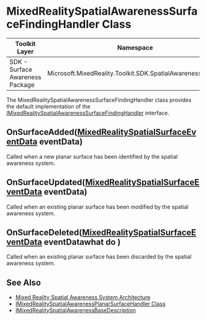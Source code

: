 # MixedRealitySpatialAwarenessSurfaceFindingHandler Class

| Toolkit Layer | Namespace |
| --- | --- |
| SDK - Surface Awareness Package | Microsoft.MixedReality.Toolkit.SDK.SpatialAwarenessSystem |

The MixedRealitySpatialAwarenessSurfaceFindingHandler class provides the default implementation of the [IMixedRealitySpatialAwarenessSurfaceFindingHandler](./IMixedRealitySpatialAwarenessSurfaceFindingHandler.md) interface.

## OnSurfaceAdded([MixedRealitySpatialSurfaceEventData](./MixedRealitySpatialSurfaceEventData.md) eventData)

Called when a new planar surface has been identified by the spatial awareness system.

## OnSurfaceUpdated([MixedRealitySpatialSurfaceEventData](./MixedRealitySpatialSurfaceEventData.md) eventData)

Called when an existing planar surface has been modified by the spatial awareness system.

## OnSurfaceDeleted([MixedRealitySpatialSurfaceEventData](./MixedRealitySpatialSurfaceEventData.md) eventDatawhat do )

Called when an existing planar surface has been discarded by the spatial awareness system.

## See Also

- [Mixed Reality Spatial Awareness System Architecture](./SpatialAwarenessSystemArchitecture.md)
- [IMixedRealitySpatialAwarenessPlanarSurfaceHandler Class](./IMixedRealitySpatialAwarenessPlanarSurfaceHandler.md)
- [IMixedRealitySpatialAwarenessBaseDescription](./IMixedRealitySpatialAwarenessBaseDescription.md)
